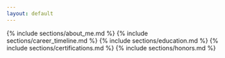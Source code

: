 ```yaml
---
layout: default
---
```


{% include sections/about_me.md %}
{% include sections/career_timeline.md %}
{% include sections/education.md %}
{% include sections/certifications.md %}
{% include sections/honors.md %}